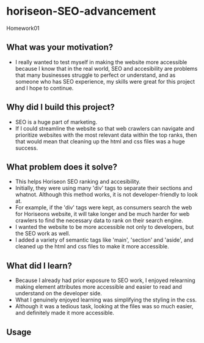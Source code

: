 # horiseon-SEO-advancement
Homework01

## What was your motivation?
- I really wanted to test myself in making the website more accessible because I know that in the real world, 
SEO and accesibility are problems that many businesses struggle to perfect or understand, and as someone who has SEO experience, my skills were great for this project
and I hope to continue.

## Why did I build this project?
- SEO is a huge part of marketing.
- If I could streamline the website so that web crawlers can navigate and prioritize websites with the most relevant data within the top ranks, 
then that would mean that cleaning up the html and css files was a huge success.

## What problem does it solve?
- This helps Horiseon SEO ranking and accesibility.
- Initially, they were using many 'div' tags to separate their sections and whatnot. Although this method works, it is not developer-friendly to look at. 
- For example, if the 'div' tags were kept, as consumers search the web for Horiseons website, it will take longer and be much harder for web crawlers to find the necessary data to rank on their search engine. 
- I wanted the website to be more accessible not only to developers, but the SEO work as well.
- I added a variety of semantic tags like 'main', 'section' and 'aside', and cleaned up the html and css files to make it more accessible.

## What did I learn?
- Because I already had prior exposure to SEO work, I enjoyed relearning making element attributes more accessible and easier to read and understand on the developer side. 
- What I genuinely enjoyed learning was simplifying the styling in the css. 
- Although it was a tedious task, looking at the files was so much easier, and definitely made it more accessible.

## Usage





